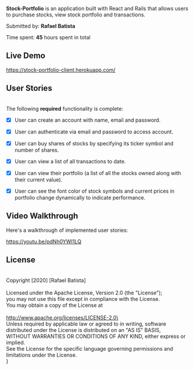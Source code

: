 **Stock-Portfolio** is an application built with React and Rails that allows users to purchase stocks, view stock portfolio and transactions.

Submitted by: **Rafael Batista**

Time spent: **45** hours spent in total

## Live Demo 
https://stock-portfolio-client.herokuapp.com/

## User Stories
\
The following **required** functionality is complete:

* [x] User can create an account with name, email and password.
* [x] User can authenticate via email and password to access account.
* [x] User can buy shares of stocks by specifying its ticker symbol and number of shares.
* [x] User can view a list of all transactions to date.
* [x] User can view their portfolio (a list of all the stocks owned along with their current value).
* [x] User can see the font color of stock symbols and current prices in portfolio change dynamically to indicate performance.


## Video Walkthrough 

Here's a walkthrough of implemented user stories:

https://youtu.be/pdNh0YWI1LQ

## License
\
    Copyright [2020] [Rafael Batista]\
\
    Licensed under the Apache License, Version 2.0 (the "License");\
    you may not use this file except in compliance with the License.\
    You may obtain a copy of the License at\
\
        http://www.apache.org/licenses/LICENSE-2.0\
\
    Unless required by applicable law or agreed to in writing, software\
    distributed under the License is distributed on an "AS IS" BASIS,\
    WITHOUT WARRANTIES OR CONDITIONS OF ANY KIND, either express or implied.\
    See the License for the specific language governing permissions and\
    limitations under the License.\
}
